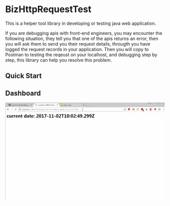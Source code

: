 # BizHttpRequestTest

This is a helper tool library in developing or testing java web application.

If you are debugging apis with front-end engineers, you may encounter the following situation, they tell you that one of the apis returns an error, then you will ask them to send you their request details, througth you have logged the request records in your application. Then you will copy to Postman to testing the reqeust on your localhost, and debugging step by step, this library can help you resolve this problem.


## Quick Start



## Dashboard

![sample01](doc/sample01.gif)
